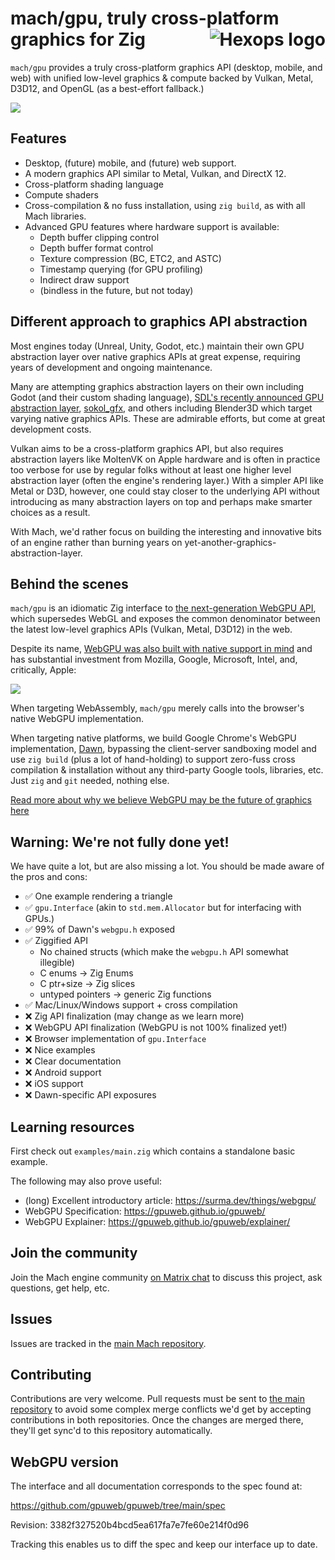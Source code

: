 # mach/gpu, truly cross-platform graphics for Zig <a href="https://hexops.com"><img align="right" alt="Hexops logo" src="https://raw.githubusercontent.com/hexops/media/master/readme.svg"></img></a>

`mach/gpu` provides a truly cross-platform graphics API (desktop, mobile, and web) with unified low-level graphics & compute backed by Vulkan, Metal, D3D12, and OpenGL (as a best-effort fallback.)

![](https://user-images.githubusercontent.com/3173176/137646296-72ba698e-c710-4daf-aa75-222f8d717d00.png)

## Features

* Desktop, (future) mobile, and (future) web support.
* A modern graphics API similar to Metal, Vulkan, and DirectX 12. 
* Cross-platform shading language
* Compute shaders
* Cross-compilation & no fuss installation, using `zig build`, as with all Mach libraries.
* Advanced GPU features where hardware support is available:
    * Depth buffer clipping control
    * Depth buffer format control
    * Texture compression (BC, ETC2, and ASTC)
    * Timestamp querying (for GPU profiling)
    * Indirect draw support
    * (bindless in the future, but not today)

## Different approach to graphics API abstraction

Most engines today (Unreal, Unity, Godot, etc.) maintain their own GPU abstraction layer over native graphics APIs at great expense, requiring years of development and ongoing maintenance.

Many are attempting graphics abstraction layers on their own including Godot (and their custom shading language), [SDL's recently announced GPU abstraction layer](https://news.ycombinator.com/item?id=29203534), [sokol_gfx](https://github.com/floooh/sokol), and others including Blender3D which target varying native graphics APIs. These are admirable efforts, but come at great development costs.

Vulkan aims to be a cross-platform graphics API, but also requires abstraction layers like MoltenVK on Apple hardware and is often in practice too verbose for use by regular folks without at least one higher level abstraction layer (often the engine's rendering layer.) With a simpler API like Metal or D3D, however, one could stay closer to the underlying API without introducing as many abstraction layers on top and perhaps make smarter choices as a result.

With Mach, we'd rather focus on building the interesting and innovative bits of an engine rather than burning years on yet-another-graphics-abstraction-layer.

## Behind the scenes

`mach/gpu` is an idiomatic Zig interface to [the next-generation WebGPU API](https://www.w3.org/TR/webgpu/), which supersedes WebGL and exposes the common denominator between the latest low-level graphics APIs (Vulkan, Metal, D3D12) in the web.

Despite its name, [WebGPU was also built with native support in mind](http://kvark.github.io/web/gpu/native/2020/05/03/point-of-webgpu-native.html) and has substantial investment from Mozilla, Google, Microsoft, Intel, and, critically, Apple:

![](https://user-images.githubusercontent.com/3173176/137647342-abf2bde6-a8bb-4276-b072-95c279c5d92f.png)

When targeting WebAssembly, `mach/gpu` merely calls into the browser's native WebGPU implementation.

When targeting native platforms, we build Google Chrome's WebGPU implementation, [Dawn](https://dawn.googlesource.com/dawn), bypassing the client-server sandboxing model and use `zig build` (plus a lot of hand-holding) to support zero-fuss cross compilation & installation without any third-party Google tools, libraries, etc. Just `zig` and `git` needed, nothing else.

[Read more about why we believe WebGPU may be the future of graphics here](https://devlog.hexops.com/2021/mach-engine-the-future-of-graphics-with-zig#truly-cross-platform-graphics-api)

## Warning: We're not fully done yet!

We have quite a lot, but are also missing a lot. You should be made aware of the pros and cons:

* ✅ One example rendering a triangle
* ✅ `gpu.Interface` (akin to `std.mem.Allocator` but for interfacing with GPUs.)
* ✅ 99% of Dawn's `webgpu.h` exposed
* ✅ Ziggified API
  * No chained structs (which make the `webgpu.h` API somewhat illegible)
  * C enums -> Zig Enums
  * C ptr+size -> Zig slices
  * untyped pointers -> generic Zig functions
* ✅ Mac/Linux/Windows support + cross compilation
* ❌ Zig API finalization (may change as we learn more)
* ❌ WebGPU API finalization (WebGPU is not 100% finalized yet!)
* ❌ Browser implementation of `gpu.Interface`
* ❌ Nice examples
* ❌ Clear documentation
* ❌ Android support
* ❌ iOS support
* ❌ Dawn-specific API exposures

## Learning resources

First check out `examples/main.zig` which contains a standalone basic example.

The following may also prove useful:

* (long) Excellent introductory article: https://surma.dev/things/webgpu/
* WebGPU Specification: https://gpuweb.github.io/gpuweb/
* WebGPU Explainer: https://gpuweb.github.io/gpuweb/explainer/

## Join the community

Join the Mach engine community [on Matrix chat](https://matrix.to/#/#hexops:matrix.org) to discuss this project, ask questions, get help, etc.

## Issues

Issues are tracked in the [main Mach repository](https://github.com/hexops/mach/issues?q=is%3Aissue+is%3Aopen+label%3Agpu).

## Contributing

Contributions are very welcome. Pull requests must be sent to [the main repository](https://github.com/hexops/mach/tree/main/gpu) to avoid some complex merge conflicts we'd get by accepting contributions in both repositories. Once the changes are merged there, they'll get sync'd to this repository automatically.

## WebGPU version

The interface and all documentation corresponds to the spec found at:

https://github.com/gpuweb/gpuweb/tree/main/spec

Revision: 3382f327520b4bcd5ea617fa7e7fe60e214f0d96

Tracking this enables us to diff the spec and keep our interface up to date.
